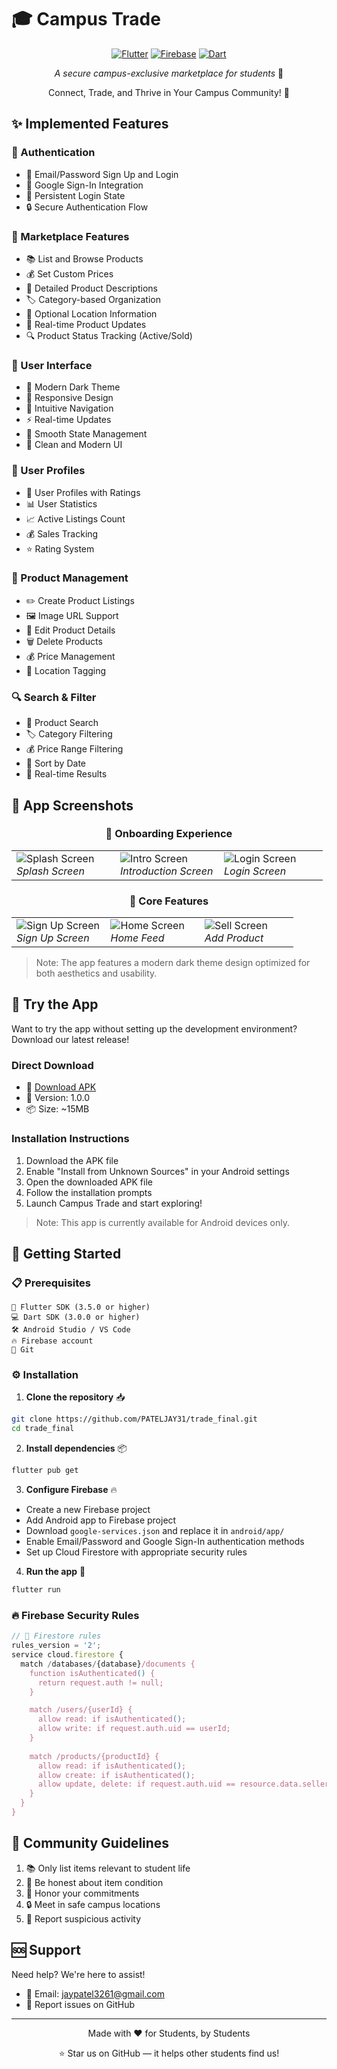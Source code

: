 # 🎓 Campus Trade

<div align="center">

[![Flutter](https://img.shields.io/badge/Flutter-3.5.0+-02569B?style=for-the-badge&logo=flutter&logoColor=white)](https://flutter.dev)
[![Firebase](https://img.shields.io/badge/Firebase-FFCA28?style=for-the-badge&logo=firebase&logoColor=black)](https://firebase.google.com)
[![Dart](https://img.shields.io/badge/Dart-3.0.0+-0175C2?style=for-the-badge&logo=dart&logoColor=white)](https://dart.dev)

*A secure campus-exclusive marketplace for students* 🚀

Connect, Trade, and Thrive in Your Campus Community! 🌟

</div>

## ✨ Implemented Features

### 🔐 Authentication
- 📧 Email/Password Sign Up and Login
- 🔄 Google Sign-In Integration
- 💾 Persistent Login State
- 🔒 Secure Authentication Flow

### 🏪 Marketplace Features
- 📚 List and Browse Products
- 💰 Set Custom Prices
- 📝 Detailed Product Descriptions
- 🏷️ Category-based Organization
- 📍 Optional Location Information
- 💫 Real-time Product Updates
- 🔍 Product Status Tracking (Active/Sold)

### 🎨 User Interface
- 🌙 Modern Dark Theme
- 📱 Responsive Design
- 🎯 Intuitive Navigation
- ⚡ Real-time Updates
- 🔄 Smooth State Management
- 🎨 Clean and Modern UI

### 👤 User Profiles
- 👥 User Profiles with Ratings
- 📊 User Statistics
- 📈 Active Listings Count
- 💰 Sales Tracking
- ⭐ Rating System

### 💼 Product Management
- ✏️ Create Product Listings
- 🖼️ Image URL Support
- 📝 Edit Product Details
- 🗑️ Delete Products
- 💰 Price Management
- 📍 Location Tagging

### 🔍 Search & Filter
- 🔎 Product Search
- 🏷️ Category Filtering
- 💰 Price Range Filtering
- 📅 Sort by Date
- 🔄 Real-time Results

## 📱 App Screenshots

<div align="center">

### 🚀 Onboarding Experience

<table>
  <tr>
    <td width="33%">
      <img src="screenshots/splash.png" alt="Splash Screen" title="Splash Screen"/>
      <br />
      <em>Splash Screen</em>
    </td>
    <td width="33%">
      <img src="screenshots/intro.png" alt="Intro Screen" title="Intro Screen"/>
      <br />
      <em>Introduction Screen</em>
    </td>
    <td width="33%">
      <img src="screenshots/login.png" alt="Login Screen" title="Login Screen"/>
      <br />
      <em>Login Screen</em>
    </td>
  </tr>
</table>

### 🏪 Core Features

<table>
  <tr>
    <td width="33%">
      <img src="screenshots/signup.png" alt="Sign Up Screen" title="Sign Up Screen"/>
      <br />
      <em>Sign Up Screen</em>
    </td>
    <td width="33%">
      <img src="screenshots/home.png" alt="Home Screen" title="Home Screen"/>
      <br />
      <em>Home Feed</em>
    </td>
    <td width="33%">
      <img src="screenshots/sell.png" alt="Sell Screen" title="Sell Screen"/>
      <br />
      <em>Add Product</em>
    </td>
  </tr>
</table>

</div>

> Note: The app features a modern dark theme design optimized for both aesthetics and usability.

## 📲 Try the App

Want to try the app without setting up the development environment? Download our latest release!

### Direct Download
- 📱 [Download APK](https://github.com/PATELJAY31/trade_final/releases/download/v1.0.0/app-release.apk)
- 🔄 Version: 1.0.0
- 📦 Size: ~15MB

### Installation Instructions
1. Download the APK file
2. Enable "Install from Unknown Sources" in your Android settings
3. Open the downloaded APK file
4. Follow the installation prompts
5. Launch Campus Trade and start exploring!

> Note: This app is currently available for Android devices only.

## 🚀 Getting Started

### 📋 Prerequisites
```
📱 Flutter SDK (3.5.0 or higher)
💻 Dart SDK (3.0.0 or higher)
🛠️ Android Studio / VS Code
🔥 Firebase account
🐙 Git
```

### ⚙️ Installation

1. **Clone the repository** 📥
```bash
git clone https://github.com/PATELJAY31/trade_final.git
cd trade_final
```

2. **Install dependencies** 📦
```bash
flutter pub get
```

3. **Configure Firebase** 🔥
- Create a new Firebase project
- Add Android app to Firebase project
- Download `google-services.json` and replace it in `android/app/`
- Enable Email/Password and Google Sign-In authentication methods
- Set up Cloud Firestore with appropriate security rules

4. **Run the app** 🚀
```bash
flutter run
```

### 🔥 Firebase Security Rules

```javascript
// 📝 Firestore rules
rules_version = '2';
service cloud.firestore {
  match /databases/{database}/documents {
    function isAuthenticated() {
      return request.auth != null;
    }

    match /users/{userId} {
      allow read: if isAuthenticated();
      allow write: if request.auth.uid == userId;
    }
    
    match /products/{productId} {
      allow read: if isAuthenticated();
      allow create: if isAuthenticated();
      allow update, delete: if request.auth.uid == resource.data.sellerId;
    }
  }
}
```

## 🤝 Community Guidelines

1. 📚 Only list items relevant to student life
2. 💯 Be honest about item condition
3. 🤝 Honor your commitments
4. 🔒 Meet in safe campus locations
5. 📝 Report suspicious activity

## 🆘 Support

Need help? We're here to assist!

- 📧 Email: jaypatel3261@gmail.com
- 🐛 Report issues on GitHub

---

<div align="center">

Made with ❤️ for Students, by Students

⭐ Star us on GitHub — it helps other students find us!

</div>

